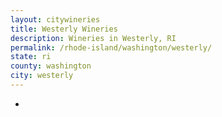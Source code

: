 ```yaml
---
layout: citywineries
title: Westerly Wineries
description: Wineries in Westerly, RI
permalink: /rhode-island/washington/westerly/
state: ri
county: washington
city: westerly
---
```

-
